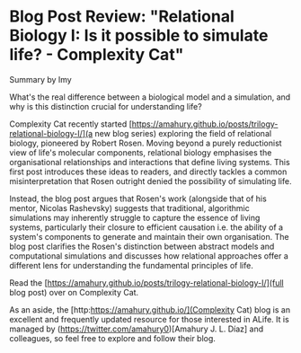 # Blog Post Review: "Relational Biology I: Is it possible to simulate life? - Complexity Cat"

Summary by Imy

What's the real difference between a biological model and a simulation, and why is this distinction crucial for understanding life?
	
Complexity Cat recently started [https://amahury.github.io/posts/trilogy-relational-biology-I/](a new blog series) exploring the field of relational biology, pioneered by Robert Rosen. Moving beyond a purely reductionist view of life's molecular components, relational biology emphasises the organisational relationships and interactions that define living systems. This first post introduces these ideas to readers, and directly tackles a common misinterpretation that Rosen outright denied the possibility of simulating life.

Instead, the blog post argues that Rosen's work (alongside that of his mentor, Nicolas Rashevsky) suggests that traditional, algorithmic simulations may inherently struggle to capture the essence of living systems, particularly their closure to efficient causation i.e. the ability of a system's components to generate and maintain their own organisation. The blog post clarifies the Rosen's distinction between abstract models and computational simulations and discusses how relational approaches offer a different lens for understanding the fundamental principles of life. 

Read the [https://amahury.github.io/posts/trilogy-relational-biology-I/](full blog post) over on Complexity Cat.

As an aside, the [http:https://amahury.github.io/](Complexity Cat) blog is an excellent and frequently updated resource for those interested in ALife. It is managed by (https://twitter.com/amahury0)[Amahury J. L. Díaz] and colleagues, so feel free to explore and follow their blog.
